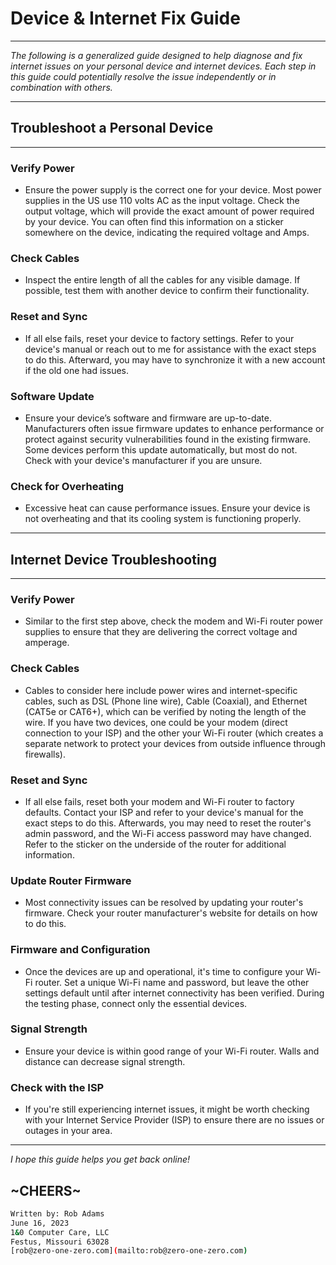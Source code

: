 # Device & Internet Fix Guide
---
*The following is a generalized guide designed to help diagnose and fix internet issues on your personal device and internet devices. Each step in this guide could potentially resolve the issue independently or in combination with others.*

---

## Troubleshoot a Personal Device
---

### Verify Power

* Ensure the power supply is the correct one for your device. Most power supplies in the US use 110 volts AC as the input voltage. Check the output voltage, which will provide the exact amount of power required by your device. You can often find this information on a sticker somewhere on the device, indicating the required voltage and Amps.

### Check Cables

* Inspect the entire length of all the cables for any visible damage. If possible, test them with another device to confirm their functionality.

### Reset and Sync

* If all else fails, reset your device to factory settings. Refer to your device's manual or reach out to me for assistance with the exact steps to do this. Afterward, you may have to synchronize it with a new account if the old one had issues.

### Software Update

* Ensure your device’s software and firmware are up-to-date. Manufacturers often issue firmware updates to enhance performance or protect against security vulnerabilities found in the existing firmware. Some devices perform this update automatically, but most do not. Check with your device's manufacturer if you are unsure.

### Check for Overheating

* Excessive heat can cause performance issues. Ensure your device is not overheating and that its cooling system is functioning properly.

---

## Internet Device Troubleshooting
---

### Verify Power

* Similar to the first step above, check the modem and Wi-Fi router power supplies to ensure that they are delivering the correct voltage and amperage.

### Check Cables

* Cables to consider here include power wires and internet-specific cables, such as DSL (Phone line wire), Cable (Coaxial), and Ethernet (CAT5e or CAT6+), which can be verified by noting the length of the wire. If you have two devices, one could be your modem (direct connection to your ISP) and the other your Wi-Fi router (which creates a separate network to protect your devices from outside influence through firewalls).

### Reset and Sync

* If all else fails, reset both your modem and Wi-Fi router to factory defaults. Contact your ISP and refer to your device's manual for the exact steps to do this. Afterwards, you may need to reset the router's admin password, and the Wi-Fi access password may have changed. Refer to the sticker on the underside of the router for additional information.

### Update Router Firmware

* Most connectivity issues can be resolved by updating your router's firmware. Check your router manufacturer's website for details on how to do this.

### Firmware and Configuration

* Once the devices are up and operational, it's time to configure your Wi-Fi router. Set a unique Wi-Fi name and password, but leave the other settings default until after internet connectivity has been verified. During the testing phase, connect only the essential devices.

### Signal Strength

* Ensure your device is within good range of your Wi-Fi router. Walls and distance can decrease signal strength.

### Check with the ISP

* If you're still experiencing internet issues, it might be worth checking with your Internet Service Provider (ISP) to ensure there are no issues or outages in your area.

---
*I hope this guide helps you get back online!*

~CHEERS~
---

```bash
Written by: Rob Adams
June 16, 2023
1&0 Computer Care, LLC
Festus, Missouri 63028
[rob@zero-one-zero.com](mailto:rob@zero-one-zero.com)
```